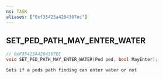 ```yaml
---
ns: TASK
aliases: ["0xf35425a4204367ec"]
---
```

## SET_PED_PATH_MAY_ENTER_WATER

```c
// 0xF35425A4204367EC
void SET_PED_PATH_MAY_ENTER_WATER(Ped ped, bool MayEnter);
```

```
Sets if a peds path finding can enter water or not
```
